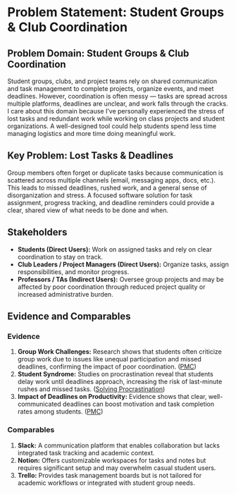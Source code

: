 # Problem Statement: Student Groups & Club Coordination

## Problem Domain: Student Groups & Club Coordination
Student groups, clubs, and project teams rely on shared communication and task management to complete projects, organize events, and meet deadlines. However, coordination is often messy — tasks are spread across multiple platforms, deadlines are unclear, and work falls through the cracks. I care about this domain because I’ve personally experienced the stress of lost tasks and redundant work while working on class projects and student organizations. A well-designed tool could help students spend less time managing logistics and more time doing meaningful work.

## Key Problem: Lost Tasks & Deadlines
Group members often forget or duplicate tasks because communication is scattered across multiple channels (email, messaging apps, docs, etc.). This leads to missed deadlines, rushed work, and a general sense of disorganization and stress. A focused software solution for task assignment, progress tracking, and deadline reminders could provide a clear, shared view of what needs to be done and when.

## Stakeholders
- **Students (Direct Users):** Work on assigned tasks and rely on clear coordination to stay on track.
- **Club Leaders / Project Managers (Direct Users):** Organize tasks, assign responsibilities, and monitor progress.
- **Professors / TAs (Indirect Users):** Oversee group projects and may be affected by poor coordination through reduced project quality or increased administrative burden.

## Evidence and Comparables

### Evidence
1. **Group Work Challenges:** Research shows that students often criticize group work due to issues like unequal participation and missed deadlines, confirming the impact of poor coordination. ([PMC](https://pmc.ncbi.nlm.nih.gov/articles/PMC6234829/))
2. **Student Syndrome:** Studies on procrastination reveal that students delay work until deadlines approach, increasing the risk of last-minute rushes and missed tasks. ([Solving Procrastination](https://solvingprocrastination.com/student-syndrome))
3. **Impact of Deadlines on Productivity:** Evidence shows that clear, well-communicated deadlines can boost motivation and task completion rates among students. ([PMC](https://pmc.ncbi.nlm.nih.gov/articles/PMC10728329))

### Comparables
1. **Slack:** A communication platform that enables collaboration but lacks integrated task tracking and academic context.
2. **Notion:** Offers customizable workspaces for tasks and notes but requires significant setup and may overwhelm casual student users.
3. **Trello:** Provides task management boards but is not tailored for academic workflows or integrated with student group needs.
